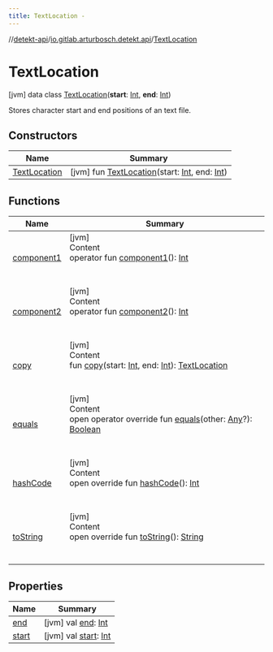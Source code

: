 ```yaml
---
title: TextLocation -
---
```

//[detekt-api](../../index.md)/[io.gitlab.arturbosch.detekt.api](../index.md)/[TextLocation](index.md)



# TextLocation  
 [jvm] data class [TextLocation](index.md)(**start**: [Int](https://kotlinlang.org/api/latest/jvm/stdlib/kotlin/-int/index.html), **end**: [Int](https://kotlinlang.org/api/latest/jvm/stdlib/kotlin/-int/index.html))

Stores character start and end positions of an text file.

   


## Constructors  
  
|  Name|  Summary| 
|---|---|
| <a name="io.gitlab.arturbosch.detekt.api/TextLocation/TextLocation/#kotlin.Int#kotlin.Int/PointingToDeclaration/"></a>[TextLocation](-text-location.md)| <a name="io.gitlab.arturbosch.detekt.api/TextLocation/TextLocation/#kotlin.Int#kotlin.Int/PointingToDeclaration/"></a> [jvm] fun [TextLocation](-text-location.md)(start: [Int](https://kotlinlang.org/api/latest/jvm/stdlib/kotlin/-int/index.html), end: [Int](https://kotlinlang.org/api/latest/jvm/stdlib/kotlin/-int/index.html))   <br>


## Functions  
  
|  Name|  Summary| 
|---|---|
| <a name="io.gitlab.arturbosch.detekt.api/TextLocation/component1/#/PointingToDeclaration/"></a>[component1](component1.md)| <a name="io.gitlab.arturbosch.detekt.api/TextLocation/component1/#/PointingToDeclaration/"></a>[jvm]  <br>Content  <br>operator fun [component1](component1.md)(): [Int](https://kotlinlang.org/api/latest/jvm/stdlib/kotlin/-int/index.html)  <br><br><br>
| <a name="io.gitlab.arturbosch.detekt.api/TextLocation/component2/#/PointingToDeclaration/"></a>[component2](component2.md)| <a name="io.gitlab.arturbosch.detekt.api/TextLocation/component2/#/PointingToDeclaration/"></a>[jvm]  <br>Content  <br>operator fun [component2](component2.md)(): [Int](https://kotlinlang.org/api/latest/jvm/stdlib/kotlin/-int/index.html)  <br><br><br>
| <a name="io.gitlab.arturbosch.detekt.api/TextLocation/copy/#kotlin.Int#kotlin.Int/PointingToDeclaration/"></a>[copy](copy.md)| <a name="io.gitlab.arturbosch.detekt.api/TextLocation/copy/#kotlin.Int#kotlin.Int/PointingToDeclaration/"></a>[jvm]  <br>Content  <br>fun [copy](copy.md)(start: [Int](https://kotlinlang.org/api/latest/jvm/stdlib/kotlin/-int/index.html), end: [Int](https://kotlinlang.org/api/latest/jvm/stdlib/kotlin/-int/index.html)): [TextLocation](index.md)  <br><br><br>
| <a name="kotlin/Any/equals/#kotlin.Any?/PointingToDeclaration/"></a>[equals](../../io.gitlab.arturbosch.detekt.api.internal/-yaml-config/-companion/index.md#%5Bkotlin%2FAny%2Fequals%2F%23kotlin.Any%3F%2FPointingToDeclaration%2F%5D%2FFunctions%2F-931080397)| <a name="kotlin/Any/equals/#kotlin.Any?/PointingToDeclaration/"></a>[jvm]  <br>Content  <br>open operator override fun [equals](../../io.gitlab.arturbosch.detekt.api.internal/-yaml-config/-companion/index.md#%5Bkotlin%2FAny%2Fequals%2F%23kotlin.Any%3F%2FPointingToDeclaration%2F%5D%2FFunctions%2F-931080397)(other: [Any](https://kotlinlang.org/api/latest/jvm/stdlib/kotlin/-any/index.html)?): [Boolean](https://kotlinlang.org/api/latest/jvm/stdlib/kotlin/-boolean/index.html)  <br><br><br>
| <a name="kotlin/Any/hashCode/#/PointingToDeclaration/"></a>[hashCode](../../io.gitlab.arturbosch.detekt.api.internal/-yaml-config/-companion/index.md#%5Bkotlin%2FAny%2FhashCode%2F%23%2FPointingToDeclaration%2F%5D%2FFunctions%2F-931080397)| <a name="kotlin/Any/hashCode/#/PointingToDeclaration/"></a>[jvm]  <br>Content  <br>open override fun [hashCode](../../io.gitlab.arturbosch.detekt.api.internal/-yaml-config/-companion/index.md#%5Bkotlin%2FAny%2FhashCode%2F%23%2FPointingToDeclaration%2F%5D%2FFunctions%2F-931080397)(): [Int](https://kotlinlang.org/api/latest/jvm/stdlib/kotlin/-int/index.html)  <br><br><br>
| <a name="io.gitlab.arturbosch.detekt.api/TextLocation/toString/#/PointingToDeclaration/"></a>[toString](to-string.md)| <a name="io.gitlab.arturbosch.detekt.api/TextLocation/toString/#/PointingToDeclaration/"></a>[jvm]  <br>Content  <br>open override fun [toString](to-string.md)(): [String](https://kotlinlang.org/api/latest/jvm/stdlib/kotlin/-string/index.html)  <br><br><br>


## Properties  
  
|  Name|  Summary| 
|---|---|
| <a name="io.gitlab.arturbosch.detekt.api/TextLocation/end/#/PointingToDeclaration/"></a>[end](end.md)| <a name="io.gitlab.arturbosch.detekt.api/TextLocation/end/#/PointingToDeclaration/"></a> [jvm] val [end](end.md): [Int](https://kotlinlang.org/api/latest/jvm/stdlib/kotlin/-int/index.html)   <br>
| <a name="io.gitlab.arturbosch.detekt.api/TextLocation/start/#/PointingToDeclaration/"></a>[start](start.md)| <a name="io.gitlab.arturbosch.detekt.api/TextLocation/start/#/PointingToDeclaration/"></a> [jvm] val [start](start.md): [Int](https://kotlinlang.org/api/latest/jvm/stdlib/kotlin/-int/index.html)   <br>

